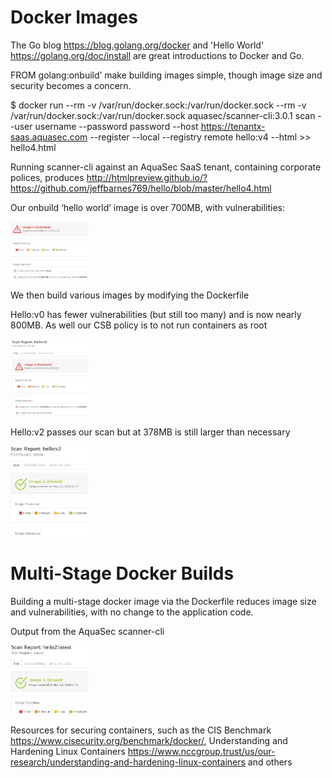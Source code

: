 # Docker Images

The Go blog <https://blog.golang.org/docker> and 'Hello World' <https://golang.org/doc/install> are great introductions to Docker and Go.

FROM golang:onbuild’ make building images simple, though image size and security becomes a concern. 

$ docker run --rm -v /var/run/docker.sock:/var/run/docker.sock --rm -v /var/run/docker.sock:/var/run/docker.sock aquasec/scanner-cli:3.0.1 scan --user username --password password --host https://tenantx-saas.aquasec.com --register --local --registry remote hello:v4 --html >> hello4.html

Running scanner-cli against an AquaSec SaaS tenant, containing corporate polices, produces http://htmlpreview.github.io/?https://github.com/jeffbarnes769/hello/blob/master/hello4.html

Our onbuild ‘hello world’ image is over 700MB, with vulnerabilities:

<img src="img/onbuild.jpg" width="125">

We then build various images by modifying the Dockerfile

Hello:v0 has fewer vulnerabilities (but still too many) and is now nearly 800MB.  As well our CSB policy is to not run containers as root

<img src="img/hello0.jpg" width="125">

Hello:v2 passes our scan but at 378MB is still larger than necessary

<img src="img/hello2.jpg" width="125">

# Multi-Stage Docker Builds

Building a multi-stage docker image via the Dockerfile reduces image size and vulnerabilities, with no change to the application code.

Output from the AquaSec scanner-cli

<img src="img/hello3.jpg" width="125">

Resources for securing containers, such as the CIS Benchmark <https://www.cisecurity.org/benchmark/docker/>, Understanding and Hardening Linux Containers <https://www.nccgroup.trust/us/our-research/understanding-and-hardening-linux-containers> and others
